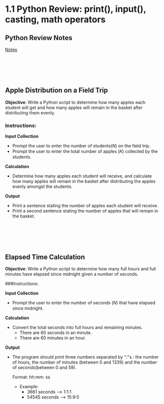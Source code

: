 # 1.1 Python Review: print(), input(), casting, math operators

## Python Review Notes
[Notes](https://drive.google.com/drive/folders/1qjB9FMWxZHhXOouDr0D22zN7S0-rF4_w?usp=drive_link)

<br></br><br></br>
## Apple Distribution on a Field Trip
**Objective**: Write a Python script to determine how many apples each student will get and how many apples will remain in the basket after distributing them evenly.

### Instructions:
**Input Collection**

- Prompt the user to enter the number of students(𝑁) on the field trip.
- Prompt the user to enter the total number of apples  (𝐾) collected by the students.

**Calculation**
- Determine how many apples each student will receive, and
calculate how many apples will remain in the basket after distributing the apples evenly amongst the students.

**Output**

- Print a sentence stating the number of apples each student will receive.
- Print a second sentence stating the number of apples that will remain in the basket.

<br></br><br></br>
## Elapsed Time Calculation
**Objective**: Write a Python script to determine how many full hours and full minutes have elapsed since midnight given a number of seconds.

###Instructions:

**Input Collection**

- Prompt the user to enter the number of seconds 
(𝑁) that have elapsed since midnight.

**Calculation**

- Convert the total seconds into full hours and remaining minutes.
    - There are 60 seconds in an minute.
    - There are 60  minutes in an hour.

**Output**

- The program should print three numbers separated by ":"s.: the number of hours, the number of minutes (between 0 and 1339) and the number of seconds(between 0 and 59).

    Format: hh:mm: ss
    - Example:
        - 3661 seconds --> 1:1:1
        - 54545 seconds --> 15:9:5
